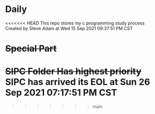 # Daily
<<<<<<< HEAD
This repo stores my c programming study process  
Created by Steve Adam at Wed 15 Sep 2021 09:37:51 PM CST  
# ~~Special Part~~  
~~SIPC Folder Has highest priority~~  
**SIPC has arrived its EOL at Sun 26 Sep 2021 07:17:51 PM CST**
=======

>>>>>>> main
